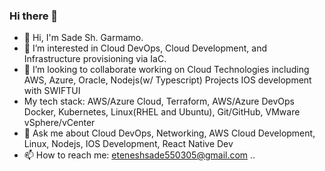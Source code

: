 ### Hi there 👋

 

- 👋 Hi, I'm Sade Sh. Garmamo.
- 👀 I’m interested in Cloud DevOps, Cloud Development, and Infrastructure provisioning via IaC.
- 👯 I’m looking to collaborate working on Cloud Technologies including AWS, Azure, Oracle, Nodejs(w/ Typescript) Projects IOS development with SWIFTUI
- My tech stack: AWS/Azure Cloud, Terraform, AWS/Azure DevOps Docker, Kubernetes, Linux(RHEL and Ubuntu), Git/GitHub, VMware vSphere/vCenter
- 💬 Ask me about Cloud DevOps, Networking, AWS Cloud Development, Linux, Nodejs, IOS Development, React Native Dev
- 📫 How to reach me: eteneshsade550305@gmail.com
..
